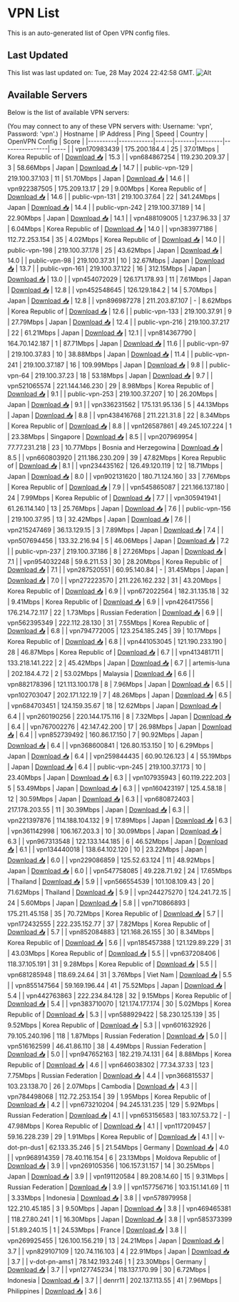# VPN List

This is an auto-generated list of Open VPN config files.

## Last Updated

This list was last updated on: Tue, 28 May 2024 22:42:58 GMT.
![Alt](https://repobeats.axiom.co/api/embed/186b98318ef1479477931607c1ad7d823f12451f.svg "Repobeats analytics image")

## Available Servers

Below is the list of available VPN servers:

(You may connect to any of these VPN servers with: Username: 'vpn', Password: 'vpn'.)
| Hostname | IP Address | Ping | Speed | Country | OpenVPN Config | Score |
|----------|------------|------|-------|---------|----------------| ----- |
| vpn170983439 | 175.200.184.4 | 25 | 37.01Mbps | Korea Republic of | [Download 📥](./configs/server_0_KR.ovpn) | 15.3 |
| vpn684867254 | 119.230.209.37 | 3 | 58.66Mbps | Japan | [Download 📥](./configs/server_1_JP.ovpn) | 14.7 |
| public-vpn-129 | 219.100.37.103 | 11 | 51.70Mbps | Japan | [Download 📥](./configs/server_2_JP.ovpn) | 14.6 |
| vpn922387505 | 175.209.13.17 | 29 | 9.00Mbps | Korea Republic of | [Download 📥](./configs/server_3_KR.ovpn) | 14.6 |
| public-vpn-131 | 219.100.37.64 | 22 | 341.24Mbps | Japan | [Download 📥](./configs/server_4_JP.ovpn) | 14.4 |
| public-vpn-242 | 219.100.37.189 | 14 | 22.90Mbps | Japan | [Download 📥](./configs/server_5_JP.ovpn) | 14.1 |
| vpn488109005 | 1.237.96.33 | 37 | 6.04Mbps | Korea Republic of | [Download 📥](./configs/server_6_KR.ovpn) | 14.0 |
| vpn383977186 | 112.72.253.154 | 35 | 4.02Mbps | Korea Republic of | [Download 📥](./configs/server_7_KR.ovpn) | 14.0 |
| public-vpn-198 | 219.100.37.178 | 25 | 43.62Mbps | Japan | [Download 📥](./configs/server_8_JP.ovpn) | 14.0 |
| public-vpn-98 | 219.100.37.31 | 10 | 32.67Mbps | Japan | [Download 📥](./configs/server_9_JP.ovpn) | 13.7 |
| public-vpn-161 | 219.100.37.122 | 16 | 312.15Mbps | Japan | [Download 📥](./configs/server_10_JP.ovpn) | 13.0 |
| vpn454072029 | 126.171.178.93 | 11 | 7.61Mbps | Japan | [Download 📥](./configs/server_11_JP.ovpn) | 12.8 |
| vpn452548645 | 126.129.184.2 | 14 | 5.70Mbps | Japan | [Download 📥](./configs/server_12_JP.ovpn) | 12.8 |
| vpn896987278 | 211.203.87.107 | - | 8.62Mbps | Korea Republic of | [Download 📥](./configs/server_13_KR.ovpn) | 12.6 |
| public-vpn-133 | 219.100.37.91 | 9 | 27.79Mbps | Japan | [Download 📥](./configs/server_14_JP.ovpn) | 12.4 |
| public-vpn-216 | 219.100.37.217 | 22 | 61.21Mbps | Japan | [Download 📥](./configs/server_15_JP.ovpn) | 12.1 |
| vpn814367790 | 164.70.142.187 | 1 | 87.71Mbps | Japan | [Download 📥](./configs/server_16_JP.ovpn) | 11.6 |
| public-vpn-97 | 219.100.37.83 | 10 | 38.88Mbps | Japan | [Download 📥](./configs/server_17_JP.ovpn) | 11.4 |
| public-vpn-241 | 219.100.37.187 | 16 | 109.99Mbps | Japan | [Download 📥](./configs/server_18_JP.ovpn) | 9.8 |
| public-vpn-64 | 219.100.37.23 | 18 | 53.18Mbps | Japan | [Download 📥](./configs/server_19_JP.ovpn) | 9.7 |
| vpn521065574 | 221.144.146.230 | 29 | 8.98Mbps | Korea Republic of | [Download 📥](./configs/server_20_KR.ovpn) | 9.1 |
| public-vpn-253 | 219.100.37.207 | 10 | 26.20Mbps | Japan | [Download 📥](./configs/server_21_JP.ovpn) | 9.1 |
| vpn336231562 | 175.131.95.136 | 5 | 44.13Mbps | Japan | [Download 📥](./configs/server_22_JP.ovpn) | 8.8 |
| vpn438416768 | 211.221.31.8 | 22 | 8.34Mbps | Korea Republic of | [Download 📥](./configs/server_23_KR.ovpn) | 8.8 |
| vpn126587861 | 49.245.107.224 | 1 | 23.38Mbps | Singapore | [Download 📥](./configs/server_24_SG.ovpn) | 8.5 |
| vpn207969954 | 77.77.231.218 | 23 | 10.77Mbps | Bosnia and Herzegowina | [Download 📥](./configs/server_25_BA.ovpn) | 8.5 |
| vpn660803920 | 211.186.230.209 | 39 | 47.82Mbps | Korea Republic of | [Download 📥](./configs/server_26_KR.ovpn) | 8.1 |
| vpn234435162 | 126.49.120.119 | 12 | 18.71Mbps | Japan | [Download 📥](./configs/server_27_JP.ovpn) | 8.0 |
| vpn902131620 | 180.71.124.160 | 33 | 7.76Mbps | Korea Republic of | [Download 📥](./configs/server_28_KR.ovpn) | 7.9 |
| vpn545865087 | 221.166.137.180 | 24 | 7.99Mbps | Korea Republic of | [Download 📥](./configs/server_29_KR.ovpn) | 7.7 |
| vpn305941941 | 61.26.114.140 | 13 | 25.76Mbps | Japan | [Download 📥](./configs/server_30_JP.ovpn) | 7.6 |
| public-vpn-156 | 219.100.37.95 | 13 | 32.42Mbps | Japan | [Download 📥](./configs/server_31_JP.ovpn) | 7.6 |
| vpn215247469 | 36.13.129.15 | 3 | 7.89Mbps | Japan | [Download 📥](./configs/server_32_JP.ovpn) | 7.4 |
| vpn507694456 | 133.32.216.94 | 5 | 46.06Mbps | Japan | [Download 📥](./configs/server_33_JP.ovpn) | 7.2 |
| public-vpn-237 | 219.100.37.186 | 8 | 27.26Mbps | Japan | [Download 📥](./configs/server_34_JP.ovpn) | 7.1 |
| vpn954032248 | 59.6.211.53 | 30 | 28.20Mbps | Korea Republic of | [Download 📥](./configs/server_35_KR.ovpn) | 7.1 |
| vpn287520551 | 60.95.140.84 | - | 31.45Mbps | Japan | [Download 📥](./configs/server_36_JP.ovpn) | 7.0 |
| vpn272223570 | 211.226.162.232 | 31 | 43.20Mbps | Korea Republic of | [Download 📥](./configs/server_37_KR.ovpn) | 6.9 |
| vpn672022564 | 182.31.135.18 | 32 | 9.41Mbps | Korea Republic of | [Download 📥](./configs/server_38_KR.ovpn) | 6.9 |
| vpn426417556 | 176.214.72.117 | 22 | 1.73Mbps | Russian Federation | [Download 📥](./configs/server_39_RU.ovpn) | 6.9 |
| vpn562395349 | 222.112.28.130 | 31 | 7.55Mbps | Korea Republic of | [Download 📥](./configs/server_40_KR.ovpn) | 6.8 |
| vpn794772005 | 123.254.185.245 | 39 | 10.17Mbps | Korea Republic of | [Download 📥](./configs/server_41_KR.ovpn) | 6.8 |
| vpn441053045 | 121.190.233.190 | 28 | 46.87Mbps | Korea Republic of | [Download 📥](./configs/server_42_KR.ovpn) | 6.7 |
| vpn413481711 | 133.218.141.222 | 2 | 45.42Mbps | Japan | [Download 📥](./configs/server_43_JP.ovpn) | 6.7 |
| artemis-luna | 202.184.4.72 | 2 | 53.02Mbps | Malaysia | [Download 📥](./configs/server_44_MY.ovpn) | 6.6 |
| vpn882178396 | 121.113.100.178 | 8 | 7.96Mbps | Japan | [Download 📥](./configs/server_45_JP.ovpn) | 6.5 |
| vpn102703047 | 202.171.122.19 | 7 | 48.26Mbps | Japan | [Download 📥](./configs/server_46_JP.ovpn) | 6.5 |
| vpn684703451 | 124.159.35.67 | 18 | 12.62Mbps | Japan | [Download 📥](./configs/server_47_JP.ovpn) | 6.4 |
| vpn260190256 | 220.144.175.116 | 8 | 7.32Mbps | Japan | [Download 📥](./configs/server_48_JP.ovpn) | 6.4 |
| vpn767002276 | 42.147.42.200 | 17 | 26.98Mbps | Japan | [Download 📥](./configs/server_49_JP.ovpn) | 6.4 |
| vpn852739492 | 160.86.17.150 | 7 | 90.92Mbps | Japan | [Download 📥](./configs/server_50_JP.ovpn) | 6.4 |
| vpn368600841 | 126.80.153.150 | 10 | 6.29Mbps | Japan | [Download 📥](./configs/server_51_JP.ovpn) | 6.4 |
| vpn259844435 | 60.90.126.123 | 4 | 55.19Mbps | Japan | [Download 📥](./configs/server_52_JP.ovpn) | 6.4 |
| public-vpn-245 | 219.100.37.173 | 10 | 23.40Mbps | Japan | [Download 📥](./configs/server_53_JP.ovpn) | 6.3 |
| vpn107935943 | 60.119.222.203 | 5 | 53.49Mbps | Japan | [Download 📥](./configs/server_54_JP.ovpn) | 6.3 |
| vpn160423197 | 125.4.58.18 | 12 | 30.59Mbps | Japan | [Download 📥](./configs/server_55_JP.ovpn) | 6.3 |
| vpn680872403 | 217.178.203.55 | 11 | 30.39Mbps | Japan | [Download 📥](./configs/server_56_JP.ovpn) | 6.3 |
| vpn221397876 | 114.188.104.132 | 9 | 17.89Mbps | Japan | [Download 📥](./configs/server_57_JP.ovpn) | 6.3 |
| vpn361142998 | 106.167.203.3 | 10 | 30.09Mbps | Japan | [Download 📥](./configs/server_58_JP.ovpn) | 6.3 |
| vpn967313548 | 122.133.144.185 | 6 | 46.52Mbps | Japan | [Download 📥](./configs/server_59_JP.ovpn) | 6.1 |
| vpn134440018 | 138.64.102.120 | 10 | 23.22Mbps | Japan | [Download 📥](./configs/server_60_JP.ovpn) | 6.0 |
| vpn229086859 | 125.52.63.124 | 11 | 48.92Mbps | Japan | [Download 📥](./configs/server_61_JP.ovpn) | 6.0 |
| vpn547758085 | 49.228.71.92 | 24 | 17.65Mbps | Thailand | [Download 📥](./configs/server_62_TH.ovpn) | 5.9 |
| vpn566554539 | 101.108.109.43 | 20 | 71.62Mbps | Thailand | [Download 📥](./configs/server_63_TH.ovpn) | 5.9 |
| vpn244275270 | 124.241.72.15 | 24 | 5.60Mbps | Japan | [Download 📥](./configs/server_64_JP.ovpn) | 5.8 |
| vpn710866893 | 175.211.45.158 | 35 | 70.72Mbps | Korea Republic of | [Download 📥](./configs/server_65_KR.ovpn) | 5.7 |
| vpn172432555 | 222.235.152.77 | 37 | 7.82Mbps | Korea Republic of | [Download 📥](./configs/server_66_KR.ovpn) | 5.7 |
| vpn852084883 | 121.168.26.155 | 30 | 8.34Mbps | Korea Republic of | [Download 📥](./configs/server_67_KR.ovpn) | 5.6 |
| vpn185457388 | 121.129.89.229 | 31 | 43.03Mbps | Korea Republic of | [Download 📥](./configs/server_68_KR.ovpn) | 5.5 |
| vpn637208406 | 118.37.105.191 | 31 | 9.28Mbps | Korea Republic of | [Download 📥](./configs/server_69_KR.ovpn) | 5.5 |
| vpn681285948 | 118.69.24.64 | 31 | 3.76Mbps | Viet Nam | [Download 📥](./configs/server_70_VN.ovpn) | 5.5 |
| vpn855147564 | 59.169.196.44 | 41 | 75.52Mbps | Japan | [Download 📥](./configs/server_71_JP.ovpn) | 5.4 |
| vpn442763863 | 222.234.84.128 | 32 | 9.15Mbps | Korea Republic of | [Download 📥](./configs/server_72_KR.ovpn) | 5.4 |
| vpn383710070 | 121.174.177.174 | 30 | 5.02Mbps | Korea Republic of | [Download 📥](./configs/server_73_KR.ovpn) | 5.3 |
| vpn588929422 | 58.230.125.139 | 35 | 9.52Mbps | Korea Republic of | [Download 📥](./configs/server_74_KR.ovpn) | 5.3 |
| vpn601632926 | 79.105.240.196 | 118 | 1.87Mbps | Russian Federation | [Download 📥](./configs/server_75_RU.ovpn) | 5.0 |
| vpn516162599 | 46.41.86.110 | 38 | 4.49Mbps | Russian Federation | [Download 📥](./configs/server_76_RU.ovpn) | 5.0 |
| vpn947652163 | 182.219.74.131 | 64 | 8.88Mbps | Korea Republic of | [Download 📥](./configs/server_77_KR.ovpn) | 4.6 |
| vpn646038302 | 77.34.37.33 | 123 | 7.75Mbps | Russian Federation | [Download 📥](./configs/server_78_RU.ovpn) | 4.4 |
| vpn366815537 | 103.23.138.70 | 26 | 2.07Mbps | Cambodia | [Download 📥](./configs/server_79_KH.ovpn) | 4.3 |
| vpn784498068 | 112.72.253.154 | 39 | 1.95Mbps | Korea Republic of | [Download 📥](./configs/server_80_KR.ovpn) | 4.2 |
| vpn673210204 | 94.245.131.235 | 129 | 5.92Mbps | Russian Federation | [Download 📥](./configs/server_81_RU.ovpn) | 4.1 |
| vpn653156583 | 183.107.53.72 | - | 47.98Mbps | Korea Republic of | [Download 📥](./configs/server_82_KR.ovpn) | 4.1 |
| vpn117209457 | 59.16.228.239 | 29 | 1.91Mbps | Korea Republic of | [Download 📥](./configs/server_83_KR.ovpn) | 4.1 |
| v-dot-pn-dus1 | 62.133.35.246 | 5 | 21.54Mbps | Germany | [Download 📥](./configs/server_84_DE.ovpn) | 4.0 |
| vpn968914359 | 78.40.116.154 | 6 | 23.13Mbps | Moldova Republic of | [Download 📥](./configs/server_85_MD.ovpn) | 3.9 |
| vpn269105356 | 106.157.31.157 | 14 | 30.25Mbps | Japan | [Download 📥](./configs/server_86_JP.ovpn) | 3.9 |
| vpn191120584 | 89.208.14.60 | 15 | 9.31Mbps | Russian Federation | [Download 📥](./configs/server_87_RU.ovpn) | 3.9 |
| vpn157756716 | 103.151.141.69 | 11 | 3.33Mbps | Indonesia | [Download 📥](./configs/server_88_ID.ovpn) | 3.8 |
| vpn578979958 | 122.210.45.185 | 3 | 9.50Mbps | Japan | [Download 📥](./configs/server_89_JP.ovpn) | 3.8 |
| vpn469465381 | 118.27.80.241 | 1 | 16.30Mbps | Japan | [Download 📥](./configs/server_90_JP.ovpn) | 3.8 |
| vpn585373399 | 51.89.240.15 | 1 | 24.53Mbps | France | [Download 📥](./configs/server_91_FR.ovpn) | 3.8 |
| vpn269925455 | 126.100.156.219 | 13 | 24.21Mbps | Japan | [Download 📥](./configs/server_92_JP.ovpn) | 3.7 |
| vpn829107109 | 120.74.116.103 | 4 | 22.91Mbps | Japan | [Download 📥](./configs/server_93_JP.ovpn) | 3.7 |
| v-dot-pn-ams1 | 78.142.193.246 | 1 | 23.30Mbps | Germany | [Download 📥](./configs/server_94_DE.ovpn) | 3.7 |
| vpn127745234 | 118.137.170.99 | 30 | 6.72Mbps | Indonesia | [Download 📥](./configs/server_95_ID.ovpn) | 3.7 |
| denrr11 | 202.137.113.55 | 41 | 7.96Mbps | Philippines | [Download 📥](./configs/server_96_PH.ovpn) | 3.6 |
